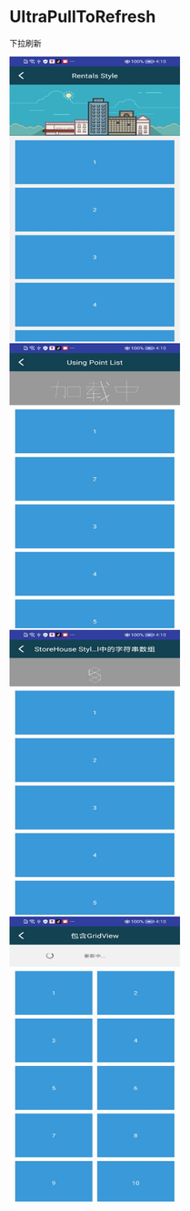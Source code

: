 # UItraPullToRefresh
下拉刷新

<img src="https://github.com/881205wzs/UItraPullToRefresh/raw/master/default_1.jpg" height="500" width="300"/><img src="https://github.com/881205wzs/UItraPullToRefresh/raw/master/default_2.jpg" height="500" width="300"/>
<img src="https://github.com/881205wzs/UItraPullToRefresh/raw/master/default_3.jpg" height="500" width="300"/>
<img src="https://github.com/881205wzs/UItraPullToRefresh/raw/master/default_4.jpg" height="500" width="300"/>

